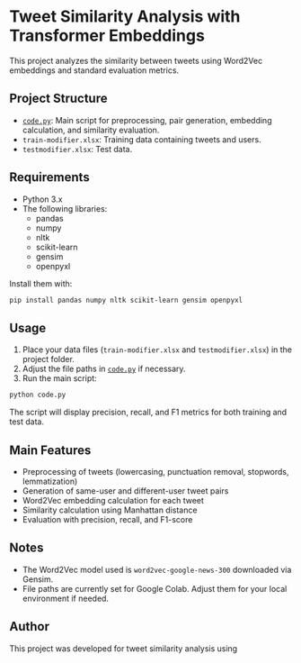 
# Tweet Similarity Analysis with Transformer Embeddings

This project analyzes the similarity between tweets using Word2Vec embeddings and standard evaluation metrics.

## Project Structure

- [`code.py`](Tweet-Similarity-Analysis-with-Transformer-Embeddings-main/code.py): Main script for preprocessing, pair generation, embedding calculation, and similarity evaluation.
- `train-modifier.xlsx`: Training data containing tweets and users.
- `testmodifier.xlsx`: Test data.


## Requirements

- Python 3.x
- The following libraries:
  - pandas
  - numpy
  - nltk
  - scikit-learn
  - gensim
  - openpyxl

Install them with:

```sh
pip install pandas numpy nltk scikit-learn gensim openpyxl
```

## Usage

1. Place your data files (`train-modifier.xlsx` and `testmodifier.xlsx`) in the project folder.
2. Adjust the file paths in [`code.py`](Tweet-Similarity-Analysis-with-Transformer-Embeddings-main/code.py) if necessary.
3. Run the main script:

```sh
python code.py
```

The script will display precision, recall, and F1 metrics for both training and test data.

## Main Features

- Preprocessing of tweets (lowercasing, punctuation removal, stopwords, lemmatization)
- Generation of same-user and different-user tweet pairs
- Word2Vec embedding calculation for each tweet
- Similarity calculation using Manhattan distance
- Evaluation with precision, recall, and F1-score

## Notes

- The Word2Vec model used is `word2vec-google-news-300` downloaded via Gensim.
- File paths are currently set for Google Colab. Adjust them for your local environment if needed.

## Author

This project was developed for tweet similarity analysis using
